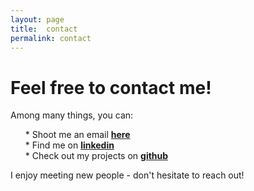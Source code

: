 ```yaml
---
layout: page
title:  contact
permalink: contact
---
```


# Feel free to contact me!
Among many things, you can:
<ul>
* Shoot me an email <a href="mailto:chuyishang@berkeley.edu"><b>here</b></a>
<br>
* Find me on <a href="https://www.linkedin.com/in/chuyi-shang-21482620b/"><b>linkedin</b></a>
<br>
* Check out my projects on <a href="https://github.com/chuyishang"><b>github</b></a>
<br>
</ul>
<p>
I enjoy meeting new people - don't hesitate to reach out!
</p>
